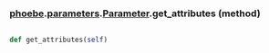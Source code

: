 ### [phoebe](phoebe.md).[parameters](phoebe.parameters.md).[Parameter](phoebe.parameters.Parameter.md).get_attributes (method)


```py

def get_attributes(self)

```



        

